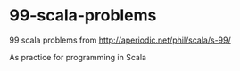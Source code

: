# 99-scala-problems
99 scala problems from http://aperiodic.net/phil/scala/s-99/

As practice for programming in Scala
